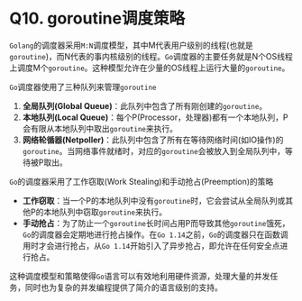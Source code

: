# Q10. goroutine调度策略

`Golang`的调度器采用`M:N`调度模型，其中M代表用户级别的线程(也就是`goroutine`)，而N代表的事内核级别的线程。`Go`调度器的主要任务就是N个OS线程上调度M个`goroutine`。这种模型允许在少量的OS线程上运行大量的`goroutine`。

`Go`调度器使用了三种队列来管理`goroutine`

1. **全局队列(Global Queue)**：此队列中包含了所有刚创建的`goroutine`。
2. **本地队列(Local Queue)**：每个P(Processor，处理器)都有一个本地队列，P会有限从本地队列中取出`goroutine`来执行。
3. **网络轮循器(Netpoller)**：此队列中包含了所有在等待网络时间(如IO操作)的`goroutine`。当网络事件就绪时，对应的`goroutine`会被放入到全局队列中，等待被P取出。



`Go`的调度器采用了工作窃取(Work Stealing)和手动抢占(Preemption)的策略

+ **工作窃取**：当一个P的本地队列中没有`goroutine`时，它会尝试从全局队列或其他P的本地队列中窃取`goroutine`来执行。
+ **手动抢占**：为了防止一个`goroutine`长时间占用P而导致其他`goroutine`饿死，`Go`的调度器会定期地进行抢占操作。在`Go 1.14`之前，`Go`的调度器只在函数调用时才会进行抢占，从`Go 1.14`开始引入了异步抢占，即允许在任何安全点进行抢占。

这种调度模型和策略使得`Go`语言可以有效地利用硬件资源，处理大量的并发任务，同时也为复杂的并发编程提供了简介的语言级别的支持。